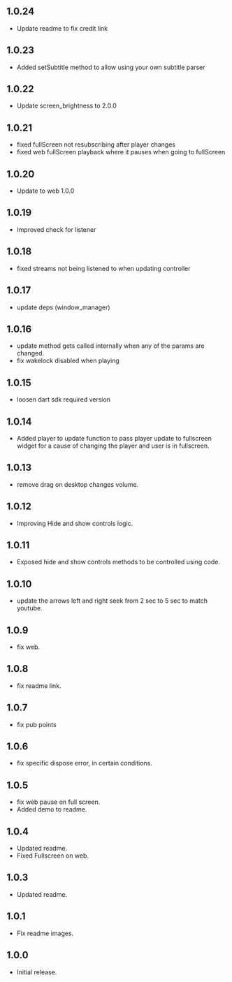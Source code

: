 ## 1.0.24

- Update readme to fix credit link

## 1.0.23

- Added setSubtitle method to allow using your own subtitle parser

## 1.0.22

- Update screen_brightness to 2.0.0

## 1.0.21

- fixed fullScreen not resubscribing after player changes
- fixed web fullScreen playback where it pauses when going to fullScreen

## 1.0.20

- Update to web 1.0.0

## 1.0.19

- Improved check for listener

## 1.0.18

- fixed streams not being listened to when updating controller

## 1.0.17

- update deps (window_manager)

## 1.0.16

- update method gets called internally when any of the params are changed.
- fix wakelock disabled when playing

## 1.0.15

- loosen dart sdk required version

## 1.0.14

- Added player to update function to pass player update to fullscreen widget for a cause of changing the player and user is in fullscreen.

## 1.0.13

- remove drag on desktop changes volume.

## 1.0.12

- Improving Hide and show controls logic.

## 1.0.11

- Exposed hide and show controls methods to be controlled using code.

## 1.0.10

- update the arrows left and right seek from 2 sec to 5 sec to match youtube.

## 1.0.9

- fix web.

## 1.0.8

- fix readme link.

## 1.0.7

- fix pub points

## 1.0.6

- fix specific dispose error, in certain conditions.

## 1.0.5

- fix web pause on full screen.
- Added demo to readme.

## 1.0.4

- Updated readme.
- Fixed Fullscreen on web.

## 1.0.3

- Updated readme.

## 1.0.1

- Fix readme images.

## 1.0.0

- Initial release.
